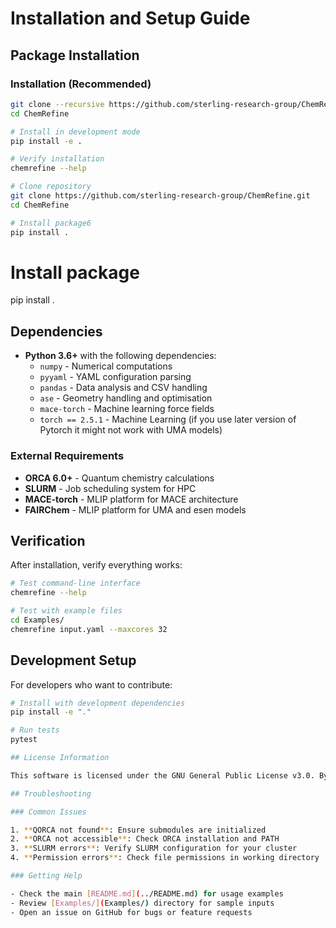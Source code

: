 # Installation and Setup Guide

## Package Installation

### Installation (Recommended)
```bash
git clone --recursive https://github.com/sterling-research-group/ChemRefine.git
cd ChemRefine

# Install in development mode
pip install -e .

# Verify installation
chemrefine --help

# Clone repository
git clone https://github.com/sterling-research-group/ChemRefine.git
cd ChemRefine

# Install package6
pip install .
```

# Install package
pip install .


## Dependencies
- **Python 3.6+** with the following dependencies:
  - `numpy` - Numerical computations
  - `pyyaml` - YAML configuration parsing  
  - `pandas` - Data analysis and CSV handling
  - `ase` - Geometry handling and optimisation
  - `mace-torch` - Machine learning force fields
  - `torch == 2.5.1` - Machine Learning (if you use later version of Pytorch it might not work with UMA models)
### External Requirements

- **ORCA 6.0+** - Quantum chemistry calculations
- **SLURM** - Job scheduling system for HPC
- **MACE-torch** - MLIP platform for MACE architecture
- **FAIRChem** - MLIP platform for UMA and esen models

## Verification

After installation, verify everything works:

```bash
# Test command-line interface
chemrefine --help

# Test with example files
cd Examples/
chemrefine input.yaml --maxcores 32
```

## Development Setup

For developers who want to contribute:

```bash
# Install with development dependencies
pip install -e "."

# Run tests
pytest

## License Information

This software is licensed under the GNU General Public License v3.0. By installing and using this software, you agree to the terms of the GPL-3.0 license. See the [LICENSE](LICENSE) file for complete terms.

## Troubleshooting

### Common Issues

1. **QORCA not found**: Ensure submodules are initialized
2. **ORCA not accessible**: Check ORCA installation and PATH
3. **SLURM errors**: Verify SLURM configuration for your cluster
4. **Permission errors**: Check file permissions in working directory

### Getting Help

- Check the main [README.md](../README.md) for usage examples
- Review [Examples/](Examples/) directory for sample inputs
- Open an issue on GitHub for bugs or feature requests
